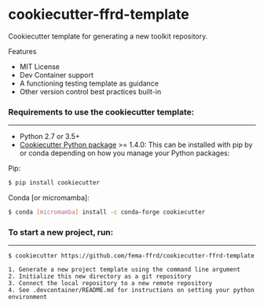 # cookiecutter-ffrd-template
Cookiecutter template for generating a new toolkit repository.

Features
- MIT License  
- Dev Container support  
- A functioning testing template as guidance  
- Other version control best practices built-in


### Requirements to use the cookiecutter template:
-----------
 - Python 2.7 or 3.5+
 - [Cookiecutter Python package](http://cookiecutter.readthedocs.org/en/latest/installation.html) >= 1.4.0: This can be installed with pip by or conda depending on how you manage your Python packages:

Pip:  
``` bash
$ pip install cookiecutter
```

Conda [or micromamba]:
``` bash
$ conda [micromamba] install -c conda-forge cookiecutter
```


### To start a new project, run:
------------

    $ cookiecutter https://github.com/fema-ffrd/cookiecutter-ffrd-template

    1. Generate a new project template using the command line argument  
    2. Initialize this new directory as a git repository  
    3. Connect the local repository to a new remote repository  
    4. See .devcontainer/README.md for instructions on setting your python environment  


